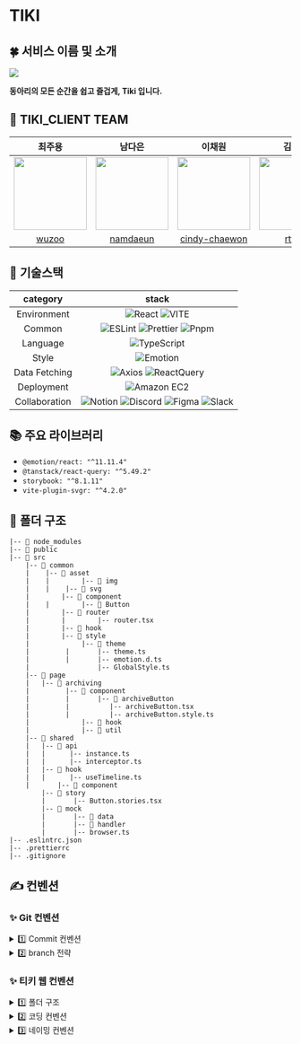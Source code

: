 # TIKI

## 🍀 서비스 이름 및 소개

<img src="https://github.com/Team-Tiki/TIKI_CLIENT/assets/121484561/715a96d3-b2c3-46ba-979e-84bc42fa3cf5" />

<strong>동아리의 모든 순간을 쉽고 즐겁게, Tiki 입니다.</strong>

## 🤍 TIKI_CLIENT TEAM

|                                                                      **최주용**                                                                      |                                                                      **남다은**                                                                      |                                                                      **이채원**                                                                      |                                                                      **김규홍**                                                                      |                                                                      **정보운**                                                                      |
| :--------------------------------------------------------------------------------------------------------------------------------------------------: | :--------------------------------------------------------------------------------------------------------------------------------------------------: | :--------------------------------------------------------------------------------------------------------------------------------------------------: | :--------------------------------------------------------------------------------------------------------------------------------------------------: | :--------------------------------------------------------------------------------------------------------------------------------------------------: |
| <center><img src="https://github.com/Team-Tiki/TIKI_CLIENT/assets/121484561/bff950d1-54a4-4eec-852b-61e4e5366450" width="130" height="130"></center> | <center><img src="https://github.com/Team-Tiki/TIKI_CLIENT/assets/121484561/559a4e1f-ca65-4a07-ae2e-39e2f1fc9356" width="130" height="130"></center> | <center><img src="https://github.com/Team-Tiki/TIKI_CLIENT/assets/121484561/9952aef1-89f8-4426-bcca-6862e970389c" width="130" height="130"></center> | <center><img src="https://github.com/Team-Tiki/TIKI_CLIENT/assets/121484561/b8709f5b-3a81-48ea-b60a-a22d78fe4a10" width="130" height="130"></center> | <center><img src="https://github.com/Team-Tiki/TIKI_CLIENT/assets/121484561/eed93861-179b-4298-a7f7-8a1f76b8a0cb" width="130" height="130"></center> |
|                                                          [wuzoo](https://github.com/wuzoo)                                                           |                                                       [namdaeun](https://github.com/namdaeun)                                                        |                                                  [cindy-chaewon](https://github.com/cindy-chaewon)                                                   |                                                         [rtttr1](https://github.com/rtttr1)                                                          |                                                     [Bowoon1216](https://github.com/Bowoon1216)                                                      |

## 🔗 기술스택

| **category**  |                                                                                                                                                                                                      **stack**                                                                                                                                                                                                       |
| :-----------: | :------------------------------------------------------------------------------------------------------------------------------------------------------------------------------------------------------------------------------------------------------------------------------------------------------------------------------------------------------------------------------------------------------------------: |
|  Environment  |                                                                                                          ![React](https://img.shields.io/badge/React-61DAFB?style=for-the-badge&logo=React&logoColor=white) ![VITE](https://img.shields.io/badge/VITE-646CFF?style=for-the-badge&logo=Vite&logoColor=white)                                                                                                          |
|    Common     |                                                  ![ESLint](https://img.shields.io/badge/ESLint-4B3263?style=for-the-badge&logo=eslint&logoColor=white) ![Prettier](https://img.shields.io/badge/Prettier-F7B93E?style=for-the-badge&logo=prettier&logoColor=white) ![Pnpm](https://img.shields.io/badge/Pnpm-F69220?style=for-the-badge&logo=Pnpm&logoColor=white)                                                   |
|   Language    |                                                                                                                                                ![TypeScript](https://img.shields.io/badge/TypeScript-3178C6.svg?style=for-the-badge&logo=TypeScript&logoColor=white)                                                                                                                                                 |
|     Style     |                                                                                                                                                       ![Emotion](https://img.shields.io/badge/emotion-DB7093?style=for-the-badge&logo=Emotion&logoColor=white)                                                                                                                                                       |
| Data Fetching |                                                                                                 ![Axios](https://img.shields.io/badge/Axios-5A29E4?style=for-the-badge&logo=Axios&logoColor=white) ![ReactQuery](https://img.shields.io/badge/ReactQuery-FF4154?style=for-the-badge&logo=ReactQuery&logoColor=white)                                                                                                 |
|  Deployment   |                                                                                                                                                ![Amazon EC2](https://img.shields.io/badge/Amazon%20EC2-FF9900?style=for-the-badge&logo=Amazon%20EC2&logoColor=white)                                                                                                                                                 |
| Collaboration | ![Notion](https://img.shields.io/badge/Notion-000000?style=for-the-badge&logo=Notion&logoColor=white) ![Discord](https://img.shields.io/badge/Discord-5865F2?style=for-the-badge&logo=Discord&logoColor=white) ![Figma](https://img.shields.io/badge/Figma-F24E1E?style=for-the-badge&logo=Figma&logoColor=white) ![Slack](https://img.shields.io/badge/Slack-4A154B?style=for-the-badge&logo=Slack&logoColor=white) |

## 📚 주요 라이브러리

- `@emotion/react: "^11.11.4"`
- `@tanstack/react-query: "^5.49.2"`
- `storybook: "^8.1.11"`
- `vite-plugin-svgr: "^4.2.0"`

## 📂 폴더 구조

```
|-- 📁 node_modules
|-- 📁 public
|-- 📁 src
	|-- 📁 common
	|	 |-- 📁 asset
	|	 |        |-- 📁 img
	|	 |	  |-- 📁 svg
	|        |-- 📁 component
	|	 |        |-- 📁 Button
	|        |-- 📁 router
	|        |        |-- router.tsx
	|        |-- 📁 hook
	|        |-- 📁 style
	|	          |-- 📁 theme
	|		  |       |-- theme.ts
	|		  |       |-- emotion.d.ts
	|		          |-- GlobalStyle.ts
	|-- 📁 page
	|	|-- 📁 archiving
	|		  |-- 📁 component
	|		  |       |-- 📁 archiveButton
	|		  |		     |-- archiveButton.tsx
	|		  |		     |-- archiveButton.style.ts
	|			  |-- 📁 hook
	|			  |-- 📁 util
	|-- 📁 shared
	|	|-- 📁 api
	|	|      |-- instance.ts
	|	|      |-- interceptor.ts
	|	|-- 📁 hook
	|	|      |-- useTimeline.ts
	|       |-- 📁 component
        |-- 📁 story
        |       |-- Button.stories.tsx
        |-- 📁 mock
        |       |-- 📁 data
        |       |-- 📁 handler
        |       |-- browser.ts
|-- .eslintrc.json
|-- .prettierrc
|-- .gitignore

```

## ✍️ 컨벤션

### ✨ Git 컨벤션

<details>
<summary>  1️⃣ Commit 컨벤션  </summary>

<br />
<strong>Commit Example</strong>
<br />

```
git commit -m ‘#이슈넘버 type: description’
```

- **Commit 메시지 종류 설명**

|   제목   |                 내용                 |
| :------: | :----------------------------------: |
|   init   |            브랜치 첫 커밋            |
|   feat   |       새로운 기능에 대한 커밋        |
| refactor |      코드 리팩토링에 대한 커밋       |
|   fix    |        버그 수정에 대한 커밋         |
|  style   | 코드 스타일 혹은 포맷 등에 관한 커밋 |
|  chore   |    그 외 자잘한 수정에 대한 커밋     |
|   docs   |        문서 수정에 대한 커밋         |

<br/>

</details>

<details>
<summary>  2️⃣ branch 전략  </summary>
<br />

- `Github flow`
- 브랜치 운영
  - `main` : 완전히 안전하다고 판단되었을 때, 즉 배포가 가능한 최종 merge하는 곳
  - `develop` : 배포하기 전 개발 중일 때 각자의 브랜치에서 merge하는 브랜치
  - `feature/페이지명/#issue-구현 기능`: feature 브랜치. 새로운 기능 개발
  - `init/페이지명/#issue-구현 기능` : init 브랜치. 초기세팅 구현
  - `fix/페이지명/#issue-구현 기능` : fix 브랜치. 버그가 발생 시 수정
  - `refactor/페이지명/#issue-구현 기능` : refactor 브랜치. 리팩토링 구현

```
main
  ㄴ develop
       ㄴ feature/페이지명/#이슈번호-구현 기능(소문자 스네이크 케이스)
```

</details>

### ✨ 티키 웹 컨벤션

<details>
<summary> 1️⃣ 폴더 구조 </summary>
<br />

```
|-- 📁 node_modules
|-- 📁 public
|-- 📁 src
	|-- 📁 common
	|	 |-- 📁 asset
	|	 |        |-- 📁 img
	|	 |	  |-- 📁 svg
	|        |-- 📁 component
	|	 |        |-- 📁 Button
	|        |-- 📁 router
	|        |        |-- router.tsx
	|        |-- 📁 hook
	|        |-- 📁 style
	|	          |-- 📁 theme
	|		  |       |-- theme.ts
	|		  |       |-- emotion.d.ts
	|		          |-- GlobalStyle.ts
	|-- 📁 page
	|	|-- 📁 archiving
	|		  |-- 📁 component
	|		  |       |-- 📁 archiveButton
	|		  |		     |-- archiveButton.tsx
	|		  |		     |-- archiveButton.style.ts
	|			  |-- 📁 hook
	|			  |-- 📁 util
	|-- 📁 shared
	|	|-- 📁 api
	|	|      |-- instance.ts
	|	|      |-- interceptor.ts
	|	|-- 📁 hook
	|	|      |-- useTimeline.ts
	|       |-- 📁 component
        |-- 📁 story
        |       |-- Button.stories.tsx
        |-- 📁 mock
        |       |-- 📁 data
        |       |-- 📁 handler
        |       |-- browser.ts
|-- .eslintrc.json
|-- .prettierrc
|-- .gitignore

```

- 폴더 구조 대원칙
  - 가까운 것은 가깝게 둔다.
  - 처음 보는 사용자도 찾기 쉬운 네이밍과 구조를 잡는다.
  - `common` : 비즈니스 로직이 없으며, 변하지 않는 것들
  - `page` : 서비스의 페이지 컴포넌트들과 관련 로직이 포함되는 것들
  - `shared` : 여러 도메인에서 사용될 수 있으며, 비즈니스 로직이 존재하는 것들

</details>

<details>
<summary> 2️⃣ 코딩 컨벤션 </summary>
<br />

- 컴포넌트

  - `rjsfcp` → 팀원들과 이미 맞춘 스니펫을 사용
  - 인터페이스 네이밍은 `컴포넌트 네임 + Props` 로 네이밍한다.
  - `props` 는 구조 분해 할당을 한 상태로 가져온다.
  - 꼭 필수적인 prop이 아닌 것들은 `?:` (optional) 타입으로 선언
  - `?:` 옵셔널 타입의 prop은 사용 시 `undefined` 가 될 수 있으므로, 되도록이면 구조 분해 할당으로 가져올 시 `default` 값을 할당해준다.
    ```jsx
    const Button = ({ size = 'medium' }) => {...}
    ```

- 폴더명

  - 소문자로 시작
  - 단수형으로 작성
  - camelCase

- 타입

  - 컴포넌트 인터페이스 생성 시 `HTMLAttributes` 혹은 `ComponentWith(out)Props` 인터페이스 상속을 적극 고려해보자.
  - 항상 상속을 이용하였을 때는 rest 문법으로 작성한 `...props` 을 컴포넌트의 prop으로 넘겨주자.
    ```jsx
    const Button = ({ ...props }: ButtonProps) => {
    return <button {...props}>Button</button>
    }
    ```
  - PascalCase 사용

- 변수

  - `var` 절대 사용 금지
  - 상수는 대문자의 스네이크 케이스 사용 : `GUIDE_MESSAGE`
  - 변수명은 네이밍이 길어져도 무방하니, 의미가 퇴색되지 않게 “잘” 짓다.
  - `boolean` 의 변수는 `is-` 로 짓는다. : `isOpen` , `isSelected`

- 함수

  - 화살표 함수로 작성한다.
  - 네이밍은 `동사 + 목적어` 로 생성한다. : `checkValidation` , `getResult`
  - 분기 처리(조건문)이 다수 있다면 `early return` 을 적극 권장한다.

- 기타
  - 선언형 프로그래밍 !
    - `forEach, map` 등을 적극 사용하자. `for, while` 등은 지양한다.
  - 객체 혹은 배열에서 `구조 분해할당` 을 적극 사용한다.
  - 시맨틱 태그는 생명이다
  - 무분별한 `div` 는 항상 지양한다.
  - `px` → `rem`
  - img 태그의 `alt` 를 꼭 사용하자

</details>

<details>
<summary> 3️⃣ 네이밍 컨벤션 </summary>
<br />

- `컴포넌트`: 파스칼 케이스 `PascalCase` ex) MainHeader
- `이벤트 핸들러` : 카멜 케이스 `handle` 로 시작 ex) handleClick
- 이벤트 핸들러 `prop` : 카멜 케이스 `on` 으로 시작 ex) onClick
- `이외 변수명` : 카멜 케이스 `camelCase`
- `common` 컴포넌트가 아닌, 도메인을 포함하는 컴포넌트는, `prop` 또한 도메인을 포함시키도록 네이밍
  - ex) `onReservationComplete`
- 네이밍은 길어져도 무방하니, 최대한 해당 `변수` , `함수` , `컴포넌트` 등의 의미를 파악하기 쉽게 짓는다.
- 핸들러: 동사 + 목적어면, (handle)+`목적어-동사` 순으로 작성한다 ex) `handleModalOpen`
- Boolean Prop : `isClicked` , `isOpen` , `isSelected`
- 유틸함수: `동사 + 목적어` 순으로 작성한다. ex) `checkValidation` , `getCalculatedAge`
- 타입명
  - 직관적으로 작성: PascalCase
  - prop type : `ButtonProps` (컴포넌트명 + Props)
  - api 응답 type : `-Data`
  - 객체 변수의 경우 : 그 변수가 무엇인지를 쓰세요.
    - ex. `MemberId`
    - ex. `UserInfo`

</details>
